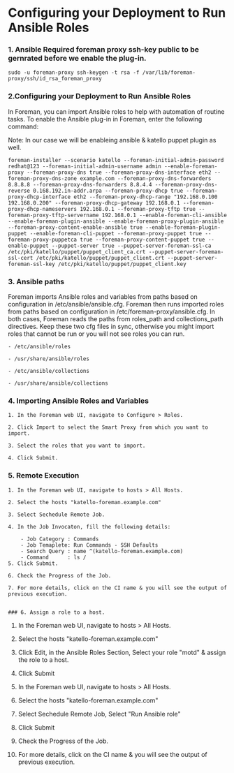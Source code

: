 	   
# Configuring your Deployment to Run Ansible Roles

### 1. Ansible Required foreman proxy ssh-key public to be gernrated before we enable the plug-in.
```
sudo -u foreman-proxy ssh-keygen -t rsa -f /var/lib/foreman-proxy/ssh/id_rsa_foreman_proxy
```

### 2.Configuring your Deployment to Run Ansible Roles 
	   
In Foreman, you can import Ansible roles to help with automation of routine tasks. To enable the Ansible plug-in in Foreman, enter the following command:

Note: In our case we will be enableing ansible & katello puppet plugin as well.  
```
foreman-installer --scenario katello --foreman-initial-admin-password redhat@123 --foreman-initial-admin-username admin --enable-foreman-proxy --foreman-proxy-dns true --foreman-proxy-dns-interface eth2 --foreman-proxy-dns-zone example.com --foreman-proxy-dns-forwarders 8.8.8.8 --foreman-proxy-dns-forwarders 8.8.4.4 --foreman-proxy-dns-reverse 0.168.192.in-addr.arpa --foreman-proxy-dhcp true --foreman-proxy-dhcp-interface eth2 --foreman-proxy-dhcp-range "192.168.0.100 192.168.0.200" --foreman-proxy-dhcp-gateway 192.168.0.1 --foreman-proxy-dhcp-nameservers 192.168.0.1 --foreman-proxy-tftp true --foreman-proxy-tftp-servername 192.168.0.1 --enable-foreman-cli-ansible --enable-foreman-plugin-ansible --enable-foreman-proxy-plugin-ansible --foreman-proxy-content-enable-ansible true --enable-foreman-plugin-puppet --enable-foreman-cli-puppet --foreman-proxy-puppet true --foreman-proxy-puppetca true --foreman-proxy-content-puppet true --enable-puppet --puppet-server true --puppet-server-foreman-ssl-ca /etc/pki/katello/puppet/puppet_client_ca.crt --puppet-server-foreman-ssl-cert /etc/pki/katello/puppet/puppet_client.crt --puppet-server-foreman-ssl-key /etc/pki/katello/puppet/puppet_client.key 
```

### 3. Ansible paths
  
Foreman imports Ansible roles and variables from paths based on configuration in /etc/ansible/ansible.cfg. Foreman then runs imported roles from paths based on configuration in /etc/foreman-proxy/ansible.cfg. In both cases, Foreman reads the paths from roles_path and collections_path directives. Keep these two cfg files in sync, otherwise you might import roles that cannot be run or you will not see roles you can run.

```
- /etc/ansible/roles

- /usr/share/ansible/roles

- /etc/ansible/collections

- /usr/share/ansible/collections
```

### 4. Importing Ansible Roles and Variables

```
1. In the Foreman web UI, navigate to Configure > Roles.

2. Click Import to select the Smart Proxy from which you want to import.

3. Select the roles that you want to import.

4. Click Submit.
```


### 5. Remote Execution 
```
1. In the Foreman web UI, navigate to hosts > All Hosts.

2. Select the hosts "katello-foreman.example.com"

3. Select Sechedule Remote Job.

4. In the Job Invocaton, fill the following details: 

    - Job Category : Commands 
	- Job Temaplete: Run Commands - SSH Defaults 
	- Search Query : name ^(katello-foreman.example.com)
	- Command      : ls /
5. Click Submit.	

6. Check the Progress of the Job. 

7. For more details, click on the CI name & you will see the output of previous execution. 


### 6. Assign a role to a host. 
```
1. In the Foreman web UI, navigate to hosts > All Hosts.

2. Select the hosts "katello-foreman.example.com"

3. Click Edit, in the Ansible Roles Section, Select your role "motd" & assign the role to a host. 

4. Click Submit

5. In the Foreman web UI, navigate to hosts > All Hosts.

6. Select the hosts "katello-foreman.example.com"

7. Select Sechedule Remote Job, Select "Run Ansible role" 

8. Click Submit

9. Check the Progress of the Job. 

10. For more details, click on the CI name & you will see the output of previous execution.

```

